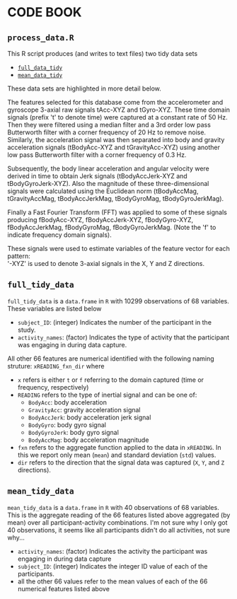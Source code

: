 # CODE BOOK
## `process_data.R`
This R script produces (and writes to text files) two tidy data sets 
* [`full_data_tidy`](#full_tidy_data)
* [`mean_data_tidy`](#mean_data_tidy)  

These data sets are highlighted in more detail below.

The features selected for this database come from the accelerometer and gyroscope 3-axial raw signals tAcc-XYZ and tGyro-XYZ. These time domain signals (prefix 't' to denote time) were captured at a constant rate of 50 Hz. Then they were filtered using a median filter and a 3rd order low pass Butterworth filter with a corner frequency of 20 Hz to remove noise. Similarly, the acceleration signal was then separated into body and gravity acceleration signals (tBodyAcc-XYZ and tGravityAcc-XYZ) using another low pass Butterworth filter with a corner frequency of 0.3 Hz. 

Subsequently, the body linear acceleration and angular velocity were derived in time to obtain Jerk signals (tBodyAccJerk-XYZ and tBodyGyroJerk-XYZ). Also the magnitude of these three-dimensional signals were calculated using the Euclidean norm (tBodyAccMag, tGravityAccMag, tBodyAccJerkMag, tBodyGyroMag, tBodyGyroJerkMag). 

Finally a Fast Fourier Transform (FFT) was applied to some of these signals producing fBodyAcc-XYZ, fBodyAccJerk-XYZ, fBodyGyro-XYZ, fBodyAccJerkMag, fBodyGyroMag, fBodyGyroJerkMag. (Note the 'f' to indicate frequency domain signals). 

These signals were used to estimate variables of the feature vector for each pattern:  
'-XYZ' is used to denote 3-axial signals in the X, Y and Z directions.

## `full_tidy_data` 

`full_tidy_data` is a `data.frame` in `R` with 10299 observations of 68 variables.  These variables are listed below

* `subject_ID`: (integer) Indicates the number of the participant in the study.
* `activity_names`: (factor) Indicates the type of activity that the participant was engaging in during data capture.

All other 66 features are numerical identified with the following naming struture: `xREADING_fxn_dir` where
* `x` refers is either `t` or `f` referring to the domain captured (time or frequency, respectively)
* `READING` refers to the type of inertial signal and can be one of:
  - `BodyAcc`: body acceleration
  - `GravityAcc`: gravity acceleration signal
  - `BodyAccJerk`: body acceleration jerk signal
  - `BodyGyro`: body gyro signal
  -  `BodyGyroJerk`: body gyro signal
  -  `BodyAccMag`: body acceleration magnitude
* `fxn` refers to the aggregate function applied to the data in `xREADING`.  In this we report only mean (`mean`) and standard deviation (`std`) values.  
* `dir` refers to the direction that the signal data was captured (`X`, `Y`, and `Z` directions).

## `mean_tidy_data` 

`mean_tidy_data` is a `data.frame` in `R` with 40 observations of 68 variables.  This is the aggregate reading of the 66 features listed above aggregated (by mean) over all participant-activity combinations.  I'm not sure why I only got 40 observations, it seems like all participants didn't do all activities, not sure why...

* `activity_names`: (factor) Indicates the activity the participant was engaging in during data capture
* `subject_ID`: (integer) Indicates the integer ID value of each of the participants.
* all the other 66 values refer to the mean values of each of the 66 numerical features listed above

